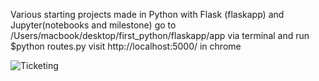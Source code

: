 
Various starting projects made in Python with Flask (flaskapp) and Jupyter(notebooks and milestone) go to /Users/macbook/desktop/first_python/flaskapp/app via terminal and run $python routes.py
visit http://localhost:5000/ in chrome

![Ticketing](flask-screenshot.png?raw=true "Flask")
